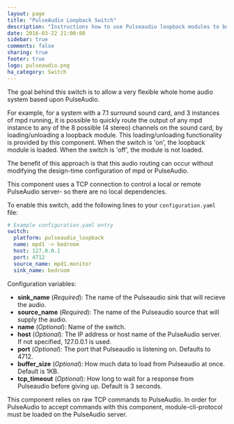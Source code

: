 ```yaml
---
layout: page
title: "PulseAudio Loopback Switch"
description: "Instructions how to use Pulseaudio loopback modules to build a flexible whole-home audio system."
date: 2016-03-22 21:00:00
sidebar: true
comments: false
sharing: true
footer: true
logo: pulseaudio.png
ha_category: Switch
---
```



The goal behind this switch is to allow a very flexible whole home audio system based upon PulseAudio.

For example, for a system with a 7.1 surround sound card, and 3 instances of mpd running, it is possible to quickly route the output of any mpd instance to any of the 8 possible (4 stereo) channels on the sound card, by loading/unloading a loopback module.  This loading/unloading functionality is provided by this component. When the switch is 'on', the loopback module is loaded.  When the switch is 'off', the module is not loaded.

The benefit of this approach is that this audio routing can occur without modifying the design-time configuration of mpd or PulseAudio.

This component uses a TCP connection to control a local or remote PulseAudio server- so there are no local dependencies.

To enable this switch, add the following lines to your `configuration.yaml` file:

```yaml
# Example configuration.yaml entry
switch:
  platform: pulseaudio_loopback
  name: mpd1 -> bedroom
  host: 127.0.0.1
  port: 4712
  source_name: mpd1.monitor
  sink_name: bedroom
```

Configuration variables:

- **sink_name** (*Required*): The name of the Pulseaudio sink that will recieve the audio.
- **source_name** (*Required*): The name of the Pulseaudio source that will supply the audio.
- **name** (*Optional*): Name of the switch.
- **host** (*Optional*): The IP address or host name of the PulseAudio server.  If not specified, 127.0.0.1 is used.
- **port** (*Optional*): The port that Pulseaudio is listening on.  Defaults to 4712.
- **buffer_size** (*Optional*): How much data to load from Pulseaudio at once. Default is 1KB.
- **tcp_timeout** (*Optional*): How long to wait for a response from Pulseaudio before giving up. Default is 3 seconds.

<p class='note warning'>
This component relies on raw TCP commands to PulseAudio. In order for PulseAudio to accept commands with
this component, module-cli-protocol must be loaded on the PulseAudio server.
</p>

